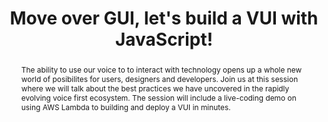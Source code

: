 ---
title: "Move over GUI, let's build a VUI with JavaScript!"
speaker: Memo Döring
tags: ["Talk", "CascadiaJS 2018", "Memo Döring"]
abstract: "The ability to use our voice to to interact with technology opens up a whole new world of posibilites for users, designers and developers. Join us at this session where we will talk about the best practices we have uncovered in the rapidly evolving voice first ecosystem. The session will include a live-coding demo on using AWS Lambda to building and deploy a VUI in minutes."
ytID: HjWr40_N1Fg
layout: talk
---